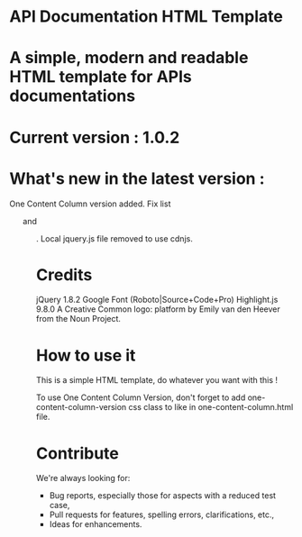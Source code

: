 # API Documentation HTML Template

# A simple, modern and readable HTML template for APIs documentations

# Current version : 1.0.2
# What's new in the latest version :
One Content Column version added.
Fix list <ul> and <ol>.
Local jquery.js file removed to use cdnjs.

# Credits
jQuery 1.8.2
Google Font (Roboto|Source+Code+Pro)
Highlight.js 9.8.0
A Creative Common logo: platform by Emily van den Heever from the Noun Project.

# How to use it
This is a simple HTML template, do whatever you want with this !

To use One Content Column Version, don't forget to add one-content-column-version css class to <body> like in one-content-column.html file.

# Contribute
We're always looking for:

  * Bug reports, especially those for aspects with a reduced test case,
  * Pull requests for features, spelling errors, clarifications, etc.,
  * Ideas for enhancements.
